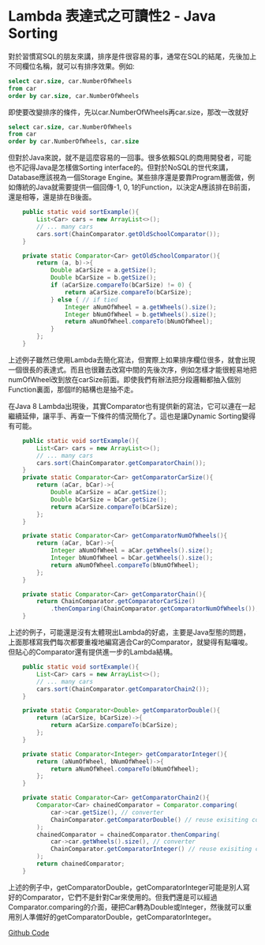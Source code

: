 # Lambda 表達式之可讀性2 - Java Sorting

對於習慣寫SQL的朋友來講，排序是件很容易的事，通常在SQL的結尾，先後加上不同欄位名稱，就可以有排序效果。例如:

```sql
select car.size, car.NumberOfWheels
from car
order by car.size, car.NumberOfWheels
```

即使要改變排序的條件，先以car.NumberOfWheels再car.size，那改一改就好
```sql
select car.size, car.NumberOfWheels
from car
order by car.NumberOfWheels, car.size
```

但對於Java來說，就不是這麼容易的一回事。很多依賴SQL的商用開發者，可能也不記得Java是怎樣做Sorting interface的。但對於NoSQL的世代來講，Database應該視為一個Storage Engine。某些排序還是要靠Program層面做，例如傳統的Java就需要提供一個回傳-1, 0, 1的Function，以決定A應該排在B前面，還是相等，還是排在B後面。
```java
    public static void sortExample(){
        List<Car> cars = new ArrayList<>();
        // ... many cars
        cars.sort(ChainComparator.getOldSchoolComparator());
    }

    private static Comparator<Car> getOldSchoolComparator(){
        return (a, b)->{
            Double aCarSize = a.getSize();
            Double bCarSize = b.getSize();
            if (aCarSize.compareTo(bCarSize) != 0) {
                return aCarSize.compareTo(bCarSize);
            } else { // if tied
                Integer aNumOfWheel = a.getWheels().size();
                Integer bNumOfWheel = b.getWheels().size();
                return aNumOfWheel.compareTo(bNumOfWheel);
            }
        };
    }
```

上述例子雖然已使用Lambda去簡化寫法，但實際上如果排序欄位很多，就會出現一個很長的表達式。而且也很難去改寫中間的先後次序，例如怎樣才能很輕易地把numOfWheel改到放在carSize前面。即使我們有辦法把分段邏輯都抽入個別Function裏面，那個If的結構也是抽不走。

在Java 8 Lambda出現後，其實Comparator也有提供新的寫法，它可以連在一起繼續延伸，讓平手、再查一下條件的情況簡化了。這也是讓Dynamic Sorting變得有可能。
```java
    public static void sortExample(){
        List<Car> cars = new ArrayList<>();
        // ... many cars
        cars.sort(ChainComparator.getComparatorChain());
    }
	private static Comparator<Car> getComparatorCarSize(){
        return (aCar, bCar)->{
            Double aCarSize = aCar.getSize();
            Double bCarSize = bCar.getSize();
            return aCarSize.compareTo(bCarSize);
        };
    }

    private static Comparator<Car> getComparatorNumOfWheels(){
        return (aCar, bCar)->{
            Integer aNumOfWheel = aCar.getWheels().size();
            Integer bNumOfWheel = bCar.getWheels().size();
            return aNumOfWheel.compareTo(bNumOfWheel);
        };
    }

    private static Comparator<Car> getComparatorChain(){
        return ChainComparator.getComparatorCarSize()
            .thenComparing(ChainComparator.getComparatorNumOfWheels());
    }
```

上述的例子，可能還是沒有太體現出Lambda的好處，主要是Java型態的問題，上面那樣寫我們每次都要重複地編寫適合Car的Comparator，就變得有點囉唆。但貼心的Comparator還有提供進一步的Lambda結構。
```java
    public static void sortExample(){
        List<Car> cars = new ArrayList<>();
        // ... many cars
        cars.sort(ChainComparator.getComparatorChain2());
    }

    private static Comparator<Double> getComparatorDouble(){
        return (aCarSize, bCarSize)->{
            return aCarSize.compareTo(bCarSize);
        };
    }

    private static Comparator<Integer> getComparatorInteger(){
        return (aNumOfWheel, bNumOfWheel)->{
            return aNumOfWheel.compareTo(bNumOfWheel);
        };
    }

    private static Comparator<Car> getComparatorChain2(){
        Comparator<Car> chainedComparator = Comparator.comparing(
            car->car.getSize(), // converter
            ChainComparator.getComparatorDouble() // reuse exisiting comparator
        );
        chainedComparator = chainedComparator.thenComparing(
            car->car.getWheels().size(), // converter
            ChainComparator.getComparatorInteger() // reuse exisiting comparator
        );
        return chainedComparator;
    }
```

上述的例子中，getComparatorDouble，getComparatorInteger可能是別人寫好的Comparator，它們不是針對Car來使用的。但我們還是可以經過Comparator.comparing的介面，硬把Car轉為Double或Integer，然後就可以重用別人準備好的getComparatorDouble，getComparatorInteger。

[Github Code](https://github.com/macauyeah/spring-boot-demo/)